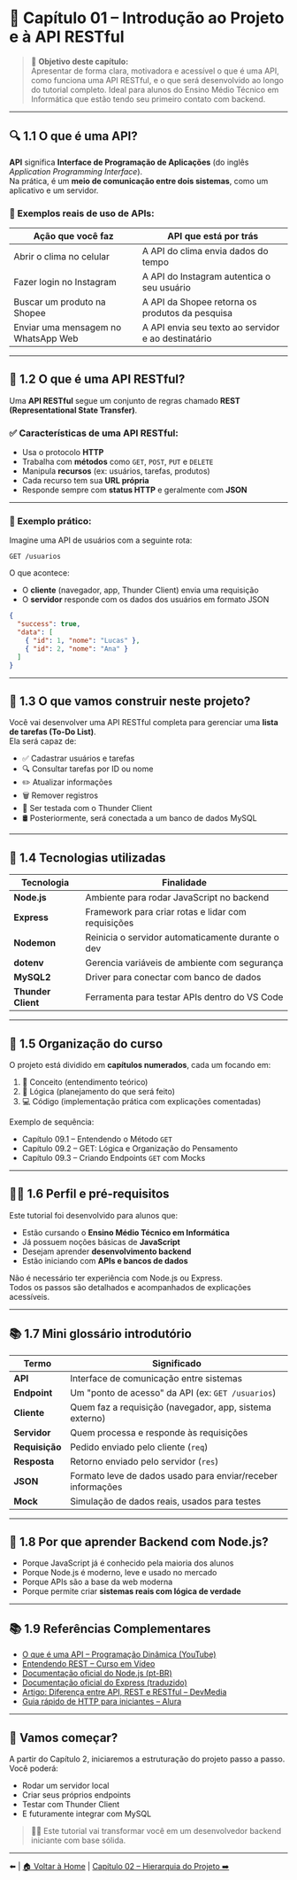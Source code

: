 # 📘 Capítulo 01 – Introdução ao Projeto e à API RESTful

> 🎯 **Objetivo deste capítulo:**  
> Apresentar de forma clara, motivadora e acessível o que é uma API, como funciona uma API RESTful, e o que será desenvolvido ao longo do tutorial completo. Ideal para alunos do Ensino Médio Técnico em Informática que estão tendo seu primeiro contato com backend.

---

## 🔍 1.1 O que é uma API?

**API** significa **Interface de Programação de Aplicações** (do inglês *Application Programming Interface*).  
Na prática, é um **meio de comunicação entre dois sistemas**, como um aplicativo e um servidor.

### 📱 Exemplos reais de uso de APIs:

| Ação que você faz           | API que está por trás                                  |
|-----------------------------|---------------------------------------------------------|
| Abrir o clima no celular    | A API do clima envia dados do tempo                     |
| Fazer login no Instagram    | A API do Instagram autentica o seu usuário              |
| Buscar um produto na Shopee | A API da Shopee retorna os produtos da pesquisa         |
| Enviar uma mensagem no WhatsApp Web | A API envia seu texto ao servidor e ao destinatário   |

---

## 🔄 1.2 O que é uma API RESTful?

Uma **API RESTful** segue um conjunto de regras chamado **REST (Representational State Transfer)**.

### ✅ Características de uma API RESTful:

- Usa o protocolo **HTTP**
- Trabalha com **métodos** como `GET`, `POST`, `PUT` e `DELETE`
- Manipula **recursos** (ex: usuários, tarefas, produtos)
- Cada recurso tem sua **URL própria**
- Responde sempre com **status HTTP** e geralmente com **JSON**

---

### 🧭 Exemplo prático:

Imagine uma API de usuários com a seguinte rota:

```htaccess
GET /usuarios
```

O que acontece:

- O **cliente** (navegador, app, Thunder Client) envia uma requisição
- O **servidor** responde com os dados dos usuários em formato JSON

```json
{
  "success": true,
  "data": [
    { "id": 1, "nome": "Lucas" },
    { "id": 2, "nome": "Ana" }
  ]
}
```

---

## 🧰 1.3 O que vamos construir neste projeto?

Você vai desenvolver uma API RESTful completa para gerenciar uma **lista de tarefas (To-Do List)**.  
Ela será capaz de:

- ✅ Cadastrar usuários e tarefas
- 🔍 Consultar tarefas por ID ou nome
- ✏️ Atualizar informações
- 🗑️ Remover registros
- 🧪 Ser testada com o Thunder Client
- 🛢️ Posteriormente, será conectada a um banco de dados MySQL

---

## 🧱 1.4 Tecnologias utilizadas

| Tecnologia     | Finalidade                                               |
|----------------|-----------------------------------------------------------|
| **Node.js**    | Ambiente para rodar JavaScript no backend                |
| **Express**    | Framework para criar rotas e lidar com requisições       |
| **Nodemon**    | Reinicia o servidor automaticamente durante o dev        |
| **dotenv**     | Gerencia variáveis de ambiente com segurança             |
| **MySQL2**     | Driver para conectar com banco de dados                  |
| **Thunder Client** | Ferramenta para testar APIs dentro do VS Code      |

---

## 🧭 1.5 Organização do curso

O projeto está dividido em **capítulos numerados**, cada um focando em:

1. 📘 Conceito (entendimento teórico)
2. 🧠 Lógica (planejamento do que será feito)
3. 💻 Código (implementação prática com explicações comentadas)

Exemplo de sequência:

- Capítulo 09.1 – Entendendo o Método `GET`
- Capítulo 09.2 – GET: Lógica e Organização do Pensamento
- Capítulo 09.3 – Criando Endpoints `GET` com Mocks

---

## 👨‍🎓 1.6 Perfil e pré-requisitos

Este tutorial foi desenvolvido para alunos que:

- Estão cursando o **Ensino Médio Técnico em Informática**
- Já possuem noções básicas de **JavaScript**
- Desejam aprender **desenvolvimento backend**
- Estão iniciando com **APIs e bancos de dados**

Não é necessário ter experiência com Node.js ou Express.  
Todos os passos são detalhados e acompanhados de explicações acessíveis.

---

## 📚 1.7 Mini glossário introdutório

| Termo            | Significado                                                        |
|------------------|--------------------------------------------------------------------|
| **API**          | Interface de comunicação entre sistemas                           |
| **Endpoint**     | Um "ponto de acesso" da API (ex: `GET /usuarios`)                 |
| **Cliente**      | Quem faz a requisição (navegador, app, sistema externo)            |
| **Servidor**     | Quem processa e responde às requisições                           |
| **Requisição**   | Pedido enviado pelo cliente (`req`)                                |
| **Resposta**     | Retorno enviado pelo servidor (`res`)                              |
| **JSON**         | Formato leve de dados usado para enviar/receber informações        |
| **Mock**         | Simulação de dados reais, usados para testes                       |

---

## 💬 1.8 Por que aprender Backend com Node.js?

- Porque JavaScript já é conhecido pela maioria dos alunos
- Porque Node.js é moderno, leve e usado no mercado
- Porque APIs são a base da web moderna
- Porque permite criar **sistemas reais com lógica de verdade**

---

## 📚 1.9 Referências Complementares

- [O que é uma API – Programação Dinâmica (YouTube)](https://www.youtube.com/watch?v=vGuqKIRWosk)
- [Entendendo REST – Curso em Vídeo](https://www.youtube.com/watch?v=ghTrp1x_1As)
- [Documentação oficial do Node.js (pt-BR)](https://nodejs.org/pt-br/docs/)
- [Documentação oficial do Express (traduzido)](https://riptutorial.com/pt/node-js)
- [Artigo: Diferença entre API, REST e RESTful – DevMedia](https://www.devmedia.com.br/entendendo-as-diferencas-entre-api-rest-e-restful/37684)
- [Guia rápido de HTTP para iniciantes – Alura](https://www.alura.com.br/artigos/o-que-e-o-protocolo-http)

---

## 🚀 Vamos começar?

A partir do Capítulo 2, iniciaremos a estruturação do projeto passo a passo.  
Você poderá:

- Rodar um servidor local
- Criar seus próprios endpoints
- Testar com Thunder Client
- E futuramente integrar com MySQL

> 👨‍💻 Este tutorial vai transformar você em um desenvolvedor backend iniciante com base sólida.

---

⬅️ [ ]() | [🏠 Voltar à Home](<README.md>) | [Capítulo 02 – Hierarquia do Projeto ➡️](<Capítulo 02 – Hierarquia do Projeto.md>)
